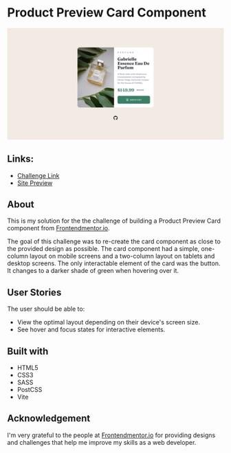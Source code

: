 # Product Preview Card Component
![](images/solution-screenshot.png)
## Links:
- [Challenge Link](https://www.frontendmentor.io/challenges/product-preview-card-component-GO7UmttRfa)
- [Site Preview](https://robinjmm-product-preview.vercel.app/)

## About
This is my solution for the the challenge of building a Product Preview Card component from [Frontendmentor.io](https://frontendmentor.io).

The goal of this challenge was to re-create the card component as close to the provided design as possible. The card component had a simple, one-column layout on mobile screens and a two-column layout on tablets and desktop screens. The only interactable element of the card was the button. It changes to a darker shade of green when hovering over it.

## User Stories
The user should be able to:
- View the optimal layout depending on their device's screen size.
- See hover and focus states for interactive elements.

## Built with
- HTML5
- CSS3
- SASS
- PostCSS
- Vite

## Acknowledgement
I'm very grateful to the people at [Frontendmentor.io](https://frontendmentor.io) for providing designs and challenges that help me improve my skills as a web developer.